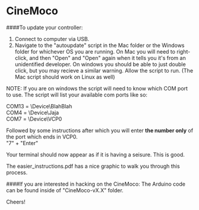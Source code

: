 CineMoco
========
####To update your controller:
1. Connect to computer via USB.
2. Navigate to the "autoupdate" script in the Mac folder or the Windows folder for whichever OS you are running.  On Mac you will need to right-click, and then "Open" and "Open" again when it tells you it's from an unidentified developer. On windows you should be able to just double click, but you may recieve a similar warning.  Allow the script to run.  (The Mac script should work on Linux as well)

NOTE: If you are on windows the script will need to know which COM port to use.  The script will list your available com ports like so:

COM13 = \Device\BlahBlah  
COM4 = \Device\Jaja  
COM7 = \Device\VCP0  

Followed by some instructions after which you will enter **the number only** of the port which ends in VCP0.  
"7" + "Enter"

Your terminal should now appear as if it is having a seisure.  This is good.

The easier_instructions.pdf has a nice graphic to walk you through this process.

  

####If you are interested in hacking on the CineMoco:
The Arduino code can be found inside of "CineMoco-vX.X" folder.

Cheers!
